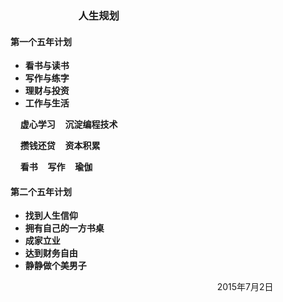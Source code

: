 ### &nbsp;&nbsp;&nbsp;&nbsp;&nbsp;&nbsp;&nbsp;&nbsp;&nbsp;&nbsp;&nbsp;&nbsp;&nbsp;&nbsp;&nbsp;&nbsp;&nbsp;&nbsp;&nbsp;&nbsp;&nbsp;&nbsp;&nbsp;&nbsp;&nbsp;&nbsp;&nbsp;&nbsp;人生规划

#### 第一个五年计划

- **看书与读书**
- **写作与练字**
- **理财与投资**
- **工作与生活**

&nbsp;&nbsp;&nbsp;&nbsp;**虚心学习**&nbsp;&nbsp;&nbsp;&nbsp;**沉淀编程技术**

&nbsp;&nbsp;&nbsp;&nbsp;**攒钱还贷**&nbsp;&nbsp;&nbsp;&nbsp;**资本积累**

&nbsp;&nbsp;&nbsp;&nbsp;**看书**&nbsp;&nbsp;&nbsp;&nbsp;**写作**&nbsp;&nbsp;&nbsp;&nbsp;**瑜伽**

#### 第二个五年计划

- **找到人生信仰**
- **拥有自己的一方书桌**
- **成家立业**
- **达到财务自由**
- **静静做个美男子**


&nbsp;&nbsp;&nbsp;&nbsp;&nbsp;&nbsp;&nbsp;&nbsp;&nbsp;&nbsp;&nbsp;&nbsp;&nbsp;&nbsp;&nbsp;&nbsp;&nbsp;&nbsp;&nbsp;&nbsp;&nbsp;&nbsp;&nbsp;&nbsp;&nbsp;&nbsp;&nbsp;&nbsp;&nbsp;&nbsp;&nbsp;&nbsp;&nbsp;&nbsp;&nbsp;&nbsp;&nbsp;&nbsp;&nbsp;&nbsp;&nbsp;&nbsp;&nbsp;&nbsp;&nbsp;&nbsp;&nbsp;&nbsp;&nbsp;&nbsp;&nbsp;&nbsp;&nbsp;&nbsp;&nbsp;&nbsp;&nbsp;&nbsp;&nbsp;&nbsp;&nbsp;&nbsp;&nbsp;&nbsp;&nbsp;&nbsp;&nbsp;&nbsp;&nbsp;&nbsp;&nbsp;&nbsp;&nbsp;&nbsp;&nbsp;&nbsp;&nbsp;&nbsp;&nbsp;&nbsp;&nbsp;&nbsp;&nbsp;&nbsp;2015年7月2日